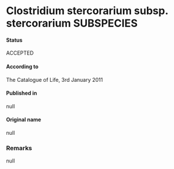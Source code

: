 Clostridium stercorarium subsp. stercorarium SUBSPECIES
=======

#### Status
ACCEPTED

#### According to
The Catalogue of Life, 3rd January 2011

#### Published in
null

#### Original name
null

### Remarks
null